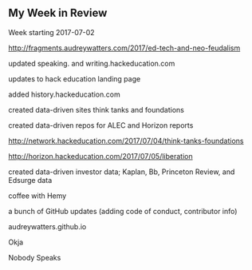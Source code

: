 ## My Week in Review

Week starting 2017-07-02

http://fragments.audreywatters.com/2017/ed-tech-and-neo-feudalism

updated speaking. and writing.hackeducation.com

updates to hack education landing page

added history.hackeducation.com

created data-driven sites think tanks and foundations

created data-driven repos for ALEC and Horizon reports

http://network.hackeducation.com/2017/07/04/think-tanks-foundations

http://horizon.hackeducation.com/2017/07/05/liberation

created data-driven investor data; Kaplan, Bb, Princeton Review, and Edsurge data

coffee with Hemy

a bunch of GitHub updates (adding code of conduct, contributor info)

audreywatters.github.io

Okja

Nobody Speaks
